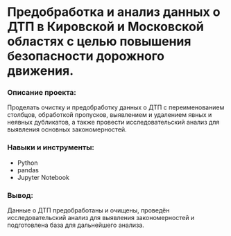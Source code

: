 # Предобработка и анализ данных о ДТП в Кировской и Московской областях с целью повышения безопасности дорожного движения.

### Описание проекта:
Проделать очистку и предобработку данных о ДТП с переименованием столбцов, обработкой пропусков, выявлением и удалением явных и неявных дубликатов, а также провести исследовательский анализ для выявления основных закономерностей.

### Навыки и инструменты:
* Python
* pandas
* Jupyter Notebook

### Вывод:
Данные о ДТП предобработаны и очищены, проведён исследовательский анализ для выявления закономерностей и подготовлена база для дальнейшего анализа.
